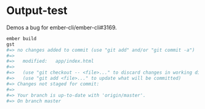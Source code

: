 # Output-test

Demos a bug for ember-cli/ember-cli#3169. 

```sh
ember build
gst
#=> no changes added to commit (use "git add" and/or "git commit -a")
#=> 
#=>   modified:   app/index.html
#=> 
#=>   (use "git checkout -- <file>..." to discard changes in working directory)
#=>   (use "git add <file>..." to update what will be committed)
#=> Changes not staged for commit:
#=> 
#=> Your branch is up-to-date with 'origin/master'.
#=> On branch master
```
